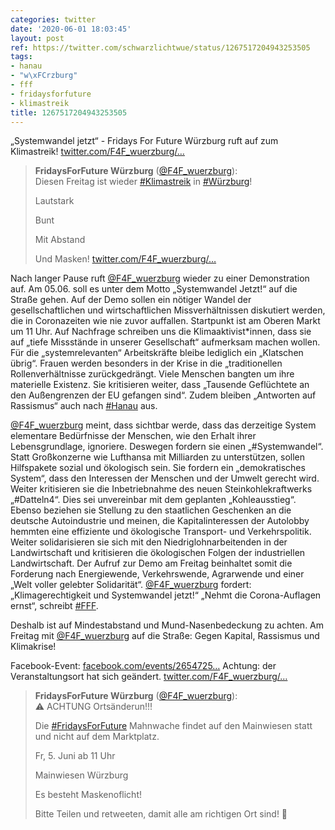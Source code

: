 ```yaml
---
categories: twitter
date: '2020-06-01 18:03:45'
layout: post
ref: https://twitter.com/schwarzlichtwue/status/1267517204943253505
tags:
- hanau
- "w\xFCrzburg"
- fff
- fridaysforfuture
- klimastreik
title: 1267517204943253505
---
```

„Systemwandel jetzt“ - Fridays For Future Würzburg ruft auf zum Klimastreik! [twitter.com/F4F_wuerzburg/…](https://twitter.com/F4F_wuerzburg/status/1267497162130231298)
> <b>FridaysForFuture Würzburg</b> ([@F4F_wuerzburg](https://twitter.com/F4F_wuerzburg)):  
>Diesen Freitag ist wieder [#Klimastreik](/t/klimastreik) in [#Würzburg](/t/würzburg)!  
>  
>  
>  
>Lautstark  
>  
>Bunt  
>  
>Mit Abstand  
>  
>Und Masken! [twitter.com/F4F_wuerzburg/…](https://twitter.com/F4F_wuerzburg/status/1262848926350278659)  


Nach langer Pause ruft [@F4F_wuerzburg](https://twitter.com/F4F_wuerzburg) wieder zu einer Demonstration auf. Am 05.06. soll es unter dem Motto „Systemwandel Jetzt!“ auf die Straße gehen.
Auf der Demo sollen ein nötiger Wandel der gesellschaftlichen und wirtschaftlichen Missverhältnissen diskutiert werden, die in Coronazeiten wie nie zuvor auffallen. Startpunkt ist am Oberen Markt um 11 Uhr.
Auf Nachfrage schreiben uns die Klimaaktivist\*innen, dass sie auf „tiefe Missstände in unserer Gesellschaft“ aufmerksam machen wollen. Für die „systemrelevanten“ Arbeitskräfte bleibe lediglich ein „Klatschen übrig“.
Frauen werden besonders in der Krise in die „traditionellen Rollenverhältnisse zurückgedrängt. Viele Menschen bangten um ihre materielle Existenz. Sie kritisieren weiter, dass „Tausende Geflüchtete an den Außengrenzen der EU gefangen sind“.
Zudem bleiben „Antworten auf Rassismus“ auch nach [#Hanau](/t/hanau) aus.



[@F4F_wuerzburg](https://twitter.com/F4F_wuerzburg) meint, dass sichtbar werde, dass das derzeitige System elementare Bedürfnisse der Menschen, wie den Erhalt ihrer Lebensgrundlage, ignoriere. Deswegen fordern sie einen „#Systemwandel“.
Statt Großkonzerne wie Lufthansa mit Milliarden zu unterstützen, sollen Hilfspakete sozial und ökologisch sein. Sie fordern ein „demokratisches System“, dass den Interessen der Menschen und der Umwelt gerecht wird.
Weiter kritisieren sie die Inbetriebnahme des neuen Steinkohlekraftwerks „#Datteln4“. Dies sei unvereinbar mit dem geplanten „Kohleausstieg“.
Ebenso beziehen sie Stellung zu den staatlichen Geschenken an die deutsche Autoindustrie und meinen, die Kapitalinteressen der Autolobby hemmten eine effiziente und ökologische Transport- und Verkehrspolitik.
Weiter solidarisieren sie sich mit den Niedriglohnarbeitenden in der Landwirtschaft und kritisieren die ökologischen Folgen der industriellen Landwirtschaft.
Der Aufruf zur Demo am Freitag beinhaltet somit die Forderung nach Energiewende, Verkehrswende, Agrarwende und einer „Welt voller gelebter Solidarität“. [@F4F_wuerzburg](https://twitter.com/F4F_wuerzburg) fordert: „Klimagerechtigkeit und Systemwandel jetzt!“
„Nehmt die Corona-Auflagen ernst“, schreibt [#FFF](/t/fff).

Deshalb ist auf Mindestabstand und Mund-Nasenbedeckung zu achten.
Am Freitag mit [@F4F_wuerzburg](https://twitter.com/F4F_wuerzburg)  auf die Straße: Gegen Kapital, Rassismus und Klimakrise!



Facebook-Event: [facebook.com/events/2654725…](https://www.facebook.com/events/2654725734846199/)
Achtung: der Veranstaltungsort hat sich geändert. [twitter.com/F4F_wuerzburg/…](https://twitter.com/F4F_wuerzburg/status/1268279703527358466?s=19)
> <b>FridaysForFuture Würzburg</b> ([@F4F_wuerzburg](https://twitter.com/F4F_wuerzburg)):  
>⚠️ ACHTUNG Ortsänderun!!!  
>  
>  
>  
>Die [#FridaysForFuture](/t/fridaysforfuture) Mahnwache findet auf den Mainwiesen statt und nicht auf dem Marktplatz.  
>  
>  
>  
>Fr, 5. Juni ab 11 Uhr  
>  
>Mainwiesen Würzburg   
>  
>Es besteht Maskenoflicht!  
>  
>  
>  
>Bitte Teilen und retweeten, damit alle am richtigen Ort sind! 🔁   

